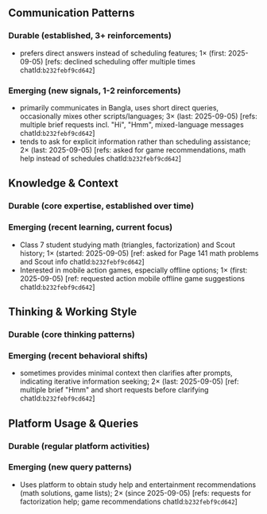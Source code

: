 ## Communication Patterns
### Durable (established, 3+ reinforcements)
- prefers direct answers instead of scheduling features; 1× (first: 2025-09-05) [refs: declined scheduling offer multiple times chatId:`b232febf9cd642`]

### Emerging (new signals, 1-2 reinforcements)
- primarily communicates in Bangla, uses short direct queries, occasionally mixes other scripts/languages; 3× (last: 2025-09-05) [refs: multiple brief requests incl. "Hi", "Hmm", mixed-language messages chatId:`b232febf9cd642`]
- tends to ask for explicit information rather than scheduling assistance; 2× (last: 2025-09-05) [refs: asked for game recommendations, math help instead of schedules chatId:`b232febf9cd642`]

## Knowledge & Context
### Durable (core expertise, established over time)

### Emerging (recent learning, current focus)
- Class 7 student studying math (triangles, factorization) and Scout history; 1× (started: 2025-09-05) [ref: asked for Page 141 math problems and Scout info chatId:`b232febf9cd642`]
- Interested in mobile action games, especially offline options; 1× (first: 2025-09-05) [ref: requested action mobile offline game suggestions chatId:`b232febf9cd642`]

## Thinking & Working Style
### Durable (core thinking patterns)

### Emerging (recent behavioral shifts)
- sometimes provides minimal context then clarifies after prompts, indicating iterative information seeking; 2× (last: 2025-09-05) [ref: multiple brief "Hmm" and short requests before clarifying chatId:`b232febf9cd642`]

## Platform Usage & Queries
### Durable (regular platform activities)

### Emerging (new query patterns)
- Uses platform to obtain study help and entertainment recommendations (math solutions, game lists); 2× (since 2025-09-05) [refs: requests for factorization help; game recommendations chatId:`b232febf9cd642`]